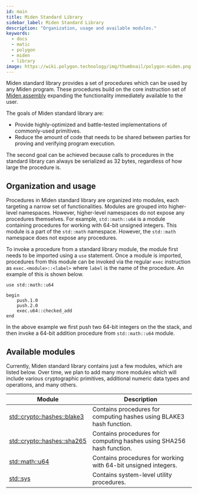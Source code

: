 ```yaml
---
id: main
title: Miden Standard Library
sidebar_label: Miden Standard Library
description: "Organization, usage and available modules."
keywords:
  - docs
  - matic
  - polygon
  - miden
  - library
image: https://wiki.polygon.technology/img/thumbnail/polygon-miden.png
---
```


Miden standard library provides a set of procedures which can be used by any Miden program. These procedures build on the core instruction set of [Miden assembly](../assembly/main.md) expanding the functionality immediately available to the user.

The goals of Miden standard library are:
* Provide highly-optimized and battle-tested implementations of commonly-used primitives.
* Reduce the amount of code that needs to be shared between parties for proving and verifying program execution. 

The second goal can be achieved because calls to procedures in the standard library can always be serialized as 32 bytes, regardless of how large the procedure is.

## Organization and usage
Procedures in Miden standard library are organized into modules, each targeting a narrow set of functionalities. Modules are grouped into higher-level namespaces. However, higher-level namespaces do not expose any procedures themselves. For example, `std::math::u64` is a module containing procedures for working with 64-bit unsigned integers. This module is a part of the `std::math` namespace. However, the `std::math` namespace does not expose any procedures.

To invoke a procedure from a standard library module, the module first needs to be imported using a `use` statement. Once a module is imported, procedures from this module can be invoked via the regular `exec` instruction as `exec.<module>::<label>` where `label` is the name of the procedure. An example of this is shown below.

```
use std::math::u64

begin
    push.1.0
    push.2.0
    exec.u64::checked_add
end
```
In the above example we first push two 64-bit integers on the the stack, and then invoke a 64-bit addition procedure from `std::math::u64` module.

## Available modules
Currently, Miden standard library contains just a few modules, which are listed below. Over time, we plan to add many more modules which will include various cryptographic primitives, additional numeric data types and operations, and many others.

| Module | Description |
| ------ | ----------- |
| [std::crypto::hashes::blake3](./crypto/hashes.md#blake3) | Contains procedures for computing hashes using BLAKE3 hash function. |
| [std::crypto::hashes::sha265](./crypto/hashes.md#sha256) | Contains procedures for computing hashes using SHA256 hash function. |
| [std::math::u64](./math/u64.md) | Contains procedures for working with 64-bit unsigned integers. |
| [std::sys](./sys.md)            | Contains system-level utility procedures. |